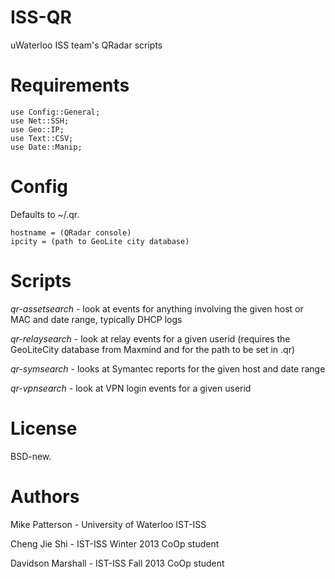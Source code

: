 ISS-QR
======

uWaterloo ISS team's QRadar scripts

Requirements
============

```
use Config::General;
use Net::SSH;
use Geo::IP;
use Text::CSV;
use Date::Manip;
```

Config
======

Defaults to ~/.qr.

```
hostname = (QRadar console)
ipcity = (path to GeoLite city database)
```

Scripts
=======

*qr-assetsearch* - look at events for anything involving the given host or MAC and date range, typically DHCP logs

*qr-relaysearch* - look at relay events for a given userid (requires the GeoLiteCity database from Maxmind and for the path to be set in .qr)

*qr-symsearch* - looks at Symantec reports for the given host and date range

*qr-vpnsearch* - look at VPN login events for a given userid

License
=======

BSD-new.

Authors
=======

Mike Patterson - University of Waterloo IST-ISS

Cheng Jie Shi - IST-ISS Winter 2013 CoOp student

Davidson Marshall - IST-ISS Fall 2013 CoOp student
